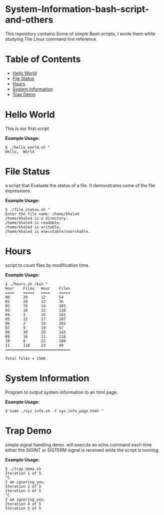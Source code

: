 # System-Information-bash-script-and-others
This repository contains Some of simple Bash scripts, I wrote them while studying The Linux command line reference. 
# Table of Contents
* [Hello World](#hello_world.sh)
* [File Status](#file_status.sh)
* [Hours](#hours.sh)
* [System Information](#sys_info.sh)
* [Trap Demo](#trap_demo.sh)

# Hello World
This is our first script

**Example Usage:**
```shell
$ ./hello_world.sh "
Hello,  World
```

# File Status
a script that Evaluate the status of a file. It demonstrates some of the file expressions.

**Example Usage:**
```shell
$ ./file_status.sh "
Enter the file name: /home/khaled
/home/khaled is a directory.
/home/khaled is readable.
/home/khaled is writable.
/home/khaled is executable/searchable.
```

# Hours
script to count files by modification time.

**Example Usage:**
```shell
$ ./hours.sh /bin "
Hour    Files   Hour    Files
====    =====   ====    =====
00      39      12      54
01      28      13      36
02      70      14      103
03      10      15      110
04      3       16      162
05      12      17      187
06      2       18      102
07      9       19      57
08      30      20      143
09      16      21      118
10      8       22      100
11      118     23      49
=============================

Total files = 1566
```

# System Information
Program to output system information to an html page.

**Example Usage:**
```shell
$ sudo ./sys_info.sh -f sys_info_page.html "
```

# Trap Demo
simple signal handling demo. will execute an echo command each time either the SIGINT or SIGTERM signal is received while the script is running.

**Example Usage:**
```shell
$ ./trap_demo.sh 
Iteration 1 of 5
^C
I am ignoring you.
Iteration 2 of 5
Iteration 3 of 5
^C
I am ignoring you.
Iteration 4 of 5
Iteration 5 of 5
```